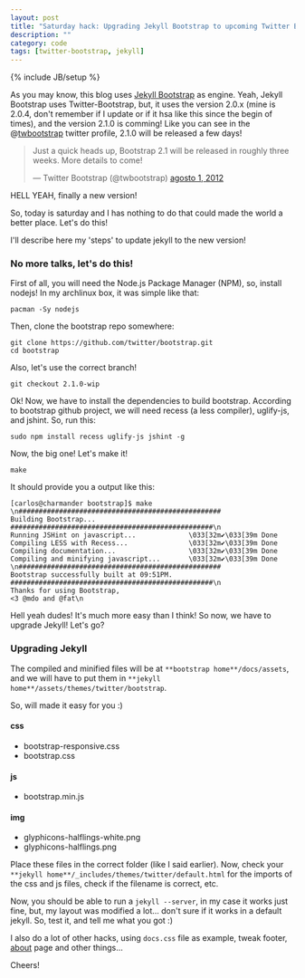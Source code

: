 ```yaml
---
layout: post
title: "Saturday hack: Upgrading Jekyll Bootstrap to upcoming Twitter Bootstrap 2.1.0"
description: ""
category: code
tags: [twitter-bootstrap, jekyll]
---
```

{% include JB/setup %}

As you may know, this blog uses [Jekyll Bootstrap](http://jekyllbootstrap.com) as engine. Yeah, Jekyll Bootstrap uses Twitter-Bootstrap, but, it uses the version 2.0.x (mine is 2.0.4, don't remember if I update or if it hsa like this since the begin of times), and the version 2.1.0 is comming!
Like you can see in the @[twbootstrap](https://twitter.com/twbootstrap) twitter profile, 2.1.0 will be released a few days!

<blockquote class="twitter-tweet tw-align-center" lang="pt"><p>Just a quick heads up, Bootstrap 2.1 will be released in roughly three weeks. More details to come!</p>&mdash; Twitter Bootstrap (@twbootstrap) <a href="https://twitter.com/twbootstrap/status/230470118562484224" data-datetime="2012-08-01T01:08:52+00:00">agosto 1, 2012</a></blockquote>


HELL YEAH, finally a new version!

So, today is saturday and I has nothing to do that could made the world a better place. Let's do this!

I'll describe here my 'steps' to update jekyll to the new version!

### No more talks, let's do this!

First of all, you will need the Node.js Package Manager (NPM), so, install nodejs! In my archlinux box, it was simple like that:

    pacman -Sy nodejs
  
Then, clone the bootstrap repo somewhere:

    git clone https://github.com/twitter/bootstrap.git
    cd bootstrap
  
Also, let's use the correct branch!

    git checkout 2.1.0-wip
  
Ok! Now, we have to install the dependencies to build bootstrap. According to bootstrap github project, we will need recess (a less compiler), uglify-js, and jshint. So, run this:
  
    sudo npm install recess uglify-js jshint -g

Now, the big one! Let's make it!

    make
  
It should provide you a output like this:

    [carlos@charmander bootstrap]$ make
    \n##################################################
    Building Bootstrap...
    ##################################################\n
    Running JSHint on javascript...             \033[32m✔\033[39m Done
    Compiling LESS with Recess...               \033[32m✔\033[39m Done
    Compiling documentation...                  \033[32m✔\033[39m Done
    Compiling and minifying javascript...       \033[32m✔\033[39m Done
    \n##################################################
    Bootstrap successfully built at 09:51PM.
    ##################################################\n
    Thanks for using Bootstrap,
    <3 @mdo and @fat\n


Hell yeah dudes! It's much more easy than I think!
So now, we have to upgrade Jekyll! Let's go?
  
  
### Upgrading Jekyll

The compiled and minified files will be at `**bootstrap home**/docs/assets`, and we will have to put them in `**jekyll home**/assets/themes/twitter/bootstrap`. 

So, will made it easy for you :)

#### css

* bootstrap-responsive.css
* bootstrap.css
  
#### js
  
* bootstrap.min.js
  
#### img

* glyphicons-halflings-white.png
* glyphicons-halflings.png

Place these files in the correct folder (like I said earlier). 
Now, check your `**jekyll home**/_includes/themes/twitter/default.html` for the imports of the css and js files, check if the filename is correct, etc.

Now, you should be able to run a `jekyll --server`, in my case it works just fine, but, my layout was modified a lot... don't sure if it works in a default jekyll.
So, test it, and tell me what you got :)

I also do a lot of other hacks, using `docs.css` file as example, tweak footer, [about](/about) page and other things...

Cheers!

